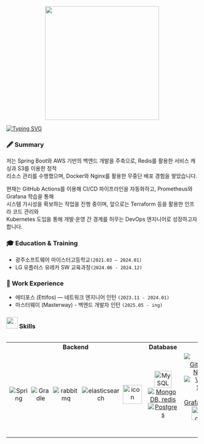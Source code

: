 <div id="header" align="center">
<img src="https://assets.website-files.com/6174a877844b8d384f2230b9/621405faf156b68381c89877_Untitled%20design.gif" width="300"/>
</div>

[![Typing SVG](https://readme-typing-svg.demolab.com?font=Dancing+Script&weight=500&size=40&pause=1000&center=true&vCenter=true&width=1000&height=100&lines=Hello+Welcome+To+My+Github+Profile+;I+Am+A+Backend+Developer;I+Hava+5+Years+Of+Experiences)](https://git.io/typing-svg)

### 🖋️ Summary

저는 Spring Boot와 AWS 기반의 백엔드 개발을 주축으로, Redis를 활용한 서비스 캐싱과 S3를 이용한 정적  
리소스 관리를 수행했으며, Docker와 Nginx를 활용한 무중단 배포 경험을 쌓았습니다. 

현재는 GitHub Actions를 이용해 CI/CD 파이프라인을 자동화하고, Prometheus와 Grafana 학습을 통해  
시스템 가시성을 확보하는 작업을 진행 중이며, 앞으로는 Terraform 등을 활용한 인프라 코드 관리와  
Kubernetes 도입을 통해 개발·운영 간 경계를 허무는 DevOps 엔지니어로 성장하고자 합니다.

<h3 align="left">🎓 Education & Training</h3>

- 광주소프트웨어 마이스터고등학교`(2021.03 – 2024.01)`
- LG 유플러스 유레카 SW 교육과정`(2024.06 - 2024.12)`

<h3 align="left">💼 Work Experience</h3>

- 에티포스 (Ettifos) — 네트워크 엔지니어 인턴 `(2023.11 - 2024.01)`
- 마스터웨이 (Masterway) - 백엔드 개발자 인턴 `(2025.05 - ing)`


<h3 align="left"> <img src="https://media.giphy.com/media/iY8CRBdQXODJSCERIr/giphy.gif" width="30"> Skills</h3>
<div style='display:flex; flex-direction:column; align-items:center ; justify-content:center'>
<table>
  <tr>
    <td align="center" width="300"><strong>Backend</strong></td>
    <td align="center" width="300"><strong>Database</strong></td>
    <td align="center" width="400"><strong>Tools</strong></td>
  </tr>
  <tr>
    <td align="center">
      <div style="display: flex; gap: 8px; align-items: center;">
        <img src="https://skillicons.dev/icons?i=spring" alt="Spring" />
        <img src="https://skillicons.dev/icons?i=gradle" alt="Gradle" />
        <img src="https://skillicons.dev/icons?i=rabbitmq" alt="rabbitmq" />
        <img src="https://skillicons.dev/icons?i=elasticsearch" alt="elasticsearch" />
        <img src="https://techstack-generator.vercel.app/nginx-icon.svg" alt="icon" width="50" height="50" />
      </div>
  </td>
    <td align="center">
      <a href="https://skillicons.dev">
        <img src="https://techstack-generator.vercel.app/mysql-icon.svg" alt="MySQL" width="45" height="45" />
        <img src="https://skillicons.dev/icons?i=mongodb,redis" alt="MongoDB, redis" />
        <img src="https://skillicons.dev/icons?i=postgres" alt="Postgres" />
      </a>
    </td>
    <td align="center">
      <a href="https://skillicons.dev">
        <img src="https://skillicons.dev/icons?i=git,github,githubactions,figma,notion,firebase" alt="Git, GitHub, GitAction, Figma, Notin, firebase" />
        </br>
        <img src="https://skillicons.dev/icons?i=vscode,visualstudio,idea,postman,grafana,prometheus" alt="VS Code,Visual Studio, Idea, Postman, Grafana,prometheus, " />
        </br>
        <img src="https://techstack-generator.vercel.app/kubernetes-icon.svg" alt="icon" width="37" height="37" />
        <img src="https://techstack-generator.vercel.app/docker-icon.svg" alt="Docker" width="37" height="37" />
        <img src="https://techstack-generator.vercel.app/aws-icon.svg" alt="AWS" width="37" height="37" />
        <img src="https://techstack-generator.vercel.app/restapi-icon.svg" alt="REST API" width="37" height="37" />
      </a>
    </td>
  </tr>
</table>
<br />
